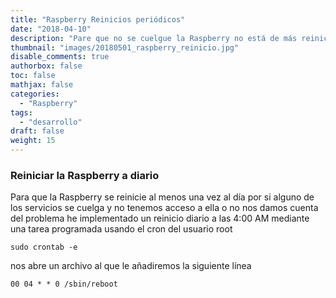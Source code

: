 ```yaml
---
title: "Raspberry Reinicios periódicos"
date: "2018-04-10"
description: "Pare que no se cuelgue la Raspberry no está de más reiniciarla periódicamente."
thumbnail: "images/20180501_raspberry_reinicio.jpg"
disable_comments: true
authorbox: false
toc: false
mathjax: false
categories:
  - "Raspberry"
tags:
  - "desarrollo"
draft: false
weight: 15
---
```

### Reiniciar la Raspberry a diario
Para que la Raspberry se reinicie al menos una vez al día por si alguno de los servicios se cuelga y no tenemos acceso a ella o no nos damos cuenta del problema he implementado un reinicio diario a las 4:00 AM mediante una tarea programada usando el cron del usuario root

```
sudo crontab -e
```
nos abre un archivo al que le añadiremos la siguiente línea

```
00 04 * * 0 /sbin/reboot
```
